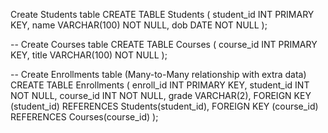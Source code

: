 Create Students table
CREATE TABLE Students (
    student_id INT PRIMARY KEY,
    name VARCHAR(100) NOT NULL,
    dob DATE NOT NULL
);

-- Create Courses table
CREATE TABLE Courses (
    course_id INT PRIMARY KEY,
    title VARCHAR(100) NOT NULL
);

-- Create Enrollments table (Many-to-Many relationship with extra data)
CREATE TABLE Enrollments (
    enroll_id INT PRIMARY KEY,
    student_id INT NOT NULL,
    course_id INT NOT NULL,
    grade VARCHAR(2),
    FOREIGN KEY (student_id) REFERENCES Students(student_id),
    FOREIGN KEY (course_id) REFERENCES Courses(course_id)
);
